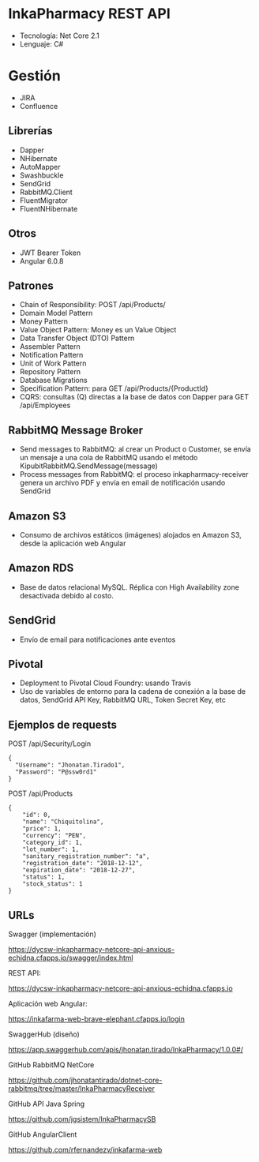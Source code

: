 # InkaPharmacy REST API

- Tecnología: Net Core 2.1
- Lenguaje: C#

# Gestión
- JIRA
- Confluence

## Librerías

- Dapper
- NHibernate
- AutoMapper
- Swashbuckle
- SendGrid
- RabbitMQ.Client
- FluentMigrator
- FluentNHibernate

## Otros

- JWT Bearer Token
- Angular 6.0.8

## Patrones

- Chain of Responsibility: POST /api/Products/
- Domain Model Pattern
- Money Pattern
- Value Object Pattern: Money es un Value Object
- Data Transfer Object (DTO) Pattern
- Assembler Pattern
- Notification Pattern
- Unit of Work Pattern
- Repository Pattern
- Database Migrations
- Specification Pattern: para GET /api/Products/{ProductId}
- CQRS: consultas (Q) directas a la base de datos con Dapper para GET /api/Employees

## RabbitMQ Message Broker

- Send messages to RabbitMQ: al crear un Product o Customer, se envía un mensaje a una cola de RabbitMQ usando el método KipubitRabbitMQ.SendMessage(message)
- Process messages from RabbitMQ: el proceso inkapharmacy-receiver genera un archivo PDF y envía en email de notificación usando SendGrid

## Amazon S3

- Consumo de archivos estáticos (imágenes) alojados en Amazon S3, desde la aplicación web Angular

## Amazon RDS

- Base de datos relacional MySQL. Réplica con High Availability zone desactivada debido al costo.

## SendGrid

- Envío de email para notificaciones ante eventos

## Pivotal

- Deployment to Pivotal Cloud Foundry: usando Travis
- Uso de variables de entorno para la cadena de conexión a la base de datos, SendGrid API Key, RabbitMQ URL, Token Secret Key, etc

## Ejemplos de requests

POST /api/Security/Login

```
{
  "Username": "Jhonatan.Tirado1",
  "Password": "P@ssw0rd1"
}
```

POST /api/Products

```
{
    "id": 0,
    "name": "Chiquitolina",
    "price": 1,
    "currency": "PEN",
    "category_id": 1,
    "lot_number": 1,
    "sanitary_registration_number": "a",
    "registration_date": "2018-12-12",
    "expiration_date": "2018-12-27",
    "status": 1,
    "stock_status": 1
}
```

## URLs

Swagger (implementación)

https://dycsw-inkapharmacy-netcore-api-anxious-echidna.cfapps.io/swagger/index.html

REST API:

https://dycsw-inkapharmacy-netcore-api-anxious-echidna.cfapps.io

Aplicación web Angular:

https://inkafarma-web-brave-elephant.cfapps.io/login

SwaggerHub (diseño)

https://app.swaggerhub.com/apis/jhonatan.tirado/InkaPharmacy/1.0.0#/

GitHub RabbitMQ NetCore

https://github.com/jhonatantirado/dotnet-core-rabbitmq/tree/master/InkaPharmacyReceiver

GitHub API Java Spring

https://github.com/jgsistem/InkaPharmacySB

GitHub AngularClient

https://github.com/rfernandezv/inkafarma-web